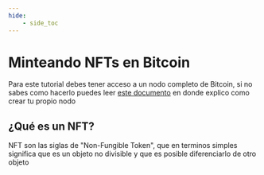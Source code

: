 ```yaml
---
hide:
    - side_toc
---
```


# Minteando NFTs en Bitcoin

Para este tutorial debes tener acceso a un nodo completo de Bitcoin, si no sabes como hacerlo puedes leer [este documento](../docs/fullnode.md) en donde explico como crear tu propio nodo

## ¿Qué es un NFT?

NFT son las siglas de "Non-Fungible Token", que en terminos simples significa que es un objeto no divisible y que es posible diferenciarlo de otro objeto

